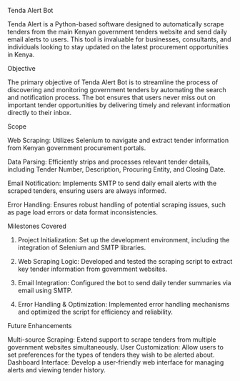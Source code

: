  Tenda Alert Bot

Tenda Alert is a Python-based software designed to automatically scrape tenders from the main  Kenyan government tenders website and send daily email alerts to users. This tool is invaluable for businesses, consultants, and individuals looking to stay updated on the latest procurement opportunities in Kenya.

Objective

The primary objective of Tenda Alert Bot is to streamline the process of discovering and monitoring government tenders by automating the search and notification process. The bot ensures that users never miss out on important tender opportunities by delivering timely and relevant information directly to their inbox.

Scope

Web Scraping: Utilizes Selenium to navigate and extract tender information from Kenyan government procurement portals.

Data Parsing: Efficiently strips and processes relevant tender details, including Tender Number, Description, Procuring Entity, and Closing Date.

Email Notification: Implements SMTP to send daily email alerts with the scraped tenders, ensuring users are always informed.

Error Handling: Ensures robust handling of potential scraping issues, such as page load errors or data format inconsistencies.

Milestones Covered

1. Project Initialization: Set up the development environment, including the integration of Selenium and SMTP libraries.
 
2. Web Scraping Logic: Developed and tested the scraping script to extract key tender information from government websites.
 
3. Email Integration: Configured the bot to send daily tender summaries via email using SMTP.
  
4. Error Handling & Optimization: Implemented error handling mechanisms and optimized the script for efficiency and reliability.

Future Enhancements

Multi-source Scraping: Extend support to scrape tenders from multiple government websites simultaneously.
User Customization: Allow users to set preferences for the types of tenders they wish to be alerted about.
Dashboard Interface: Develop a user-friendly web interface for managing alerts and viewing tender history.
